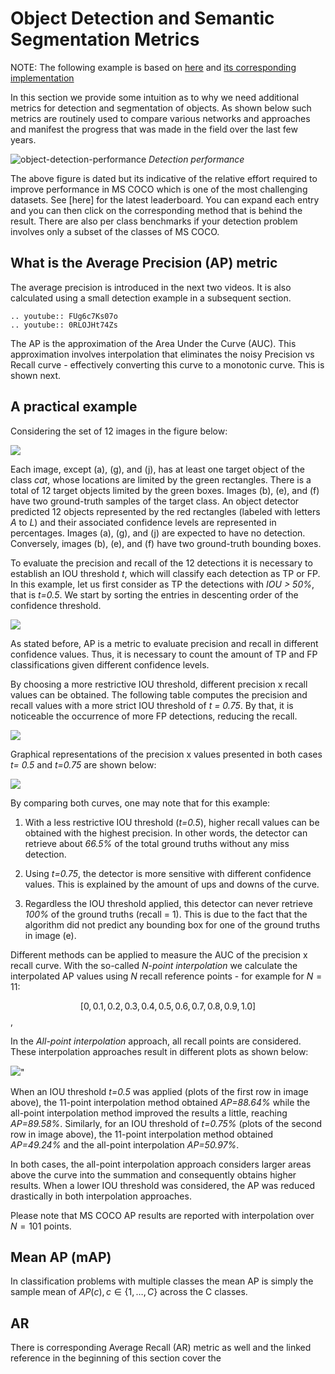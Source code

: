 # Object Detection and Semantic Segmentation Metrics

NOTE: The following example is based on  [here](https://www.mdpi.com/2079-9292/10/3/279) and [its corresponding implementation](https://github.com/rafaelpadilla/review_object_detection_metrics)

In this section we provide some intuition as to why we need additional metrics for detection and segmentation of objects.  As shown below such metrics are routinely used to compare various networks and approaches and manifest the progress that was made in the field over the last few years. 

![object-detection-performance](images/object-detection-performance.png)
_Detection performance_

The above figure is dated but its indicative of the relative effort required to improve performance in MS COCO which is one of the most challenging datasets. See [here] for the latest leaderboard.  You can expand each entry and you can then click on the corresponding method that is behind the result. There are also per class benchmarks if your detection problem involves only a subset of the classes of MS COCO. 

## What is the Average Precision (AP) metric

The average precision is introduced in the next two videos. It is also calculated using a small detection example in a subsequent section.  

```{eval-rst}
.. youtube:: FUg6c7Ks07o
.. youtube:: 0RLOJHt74Zs
```
The AP is the approximation of the Area Under the Curve (AUC). This approximation involves interpolation that eliminates the noisy Precision vs Recall curve - effectively converting this curve to a monotonic curve. This is shown next. 

## A practical example

Considering the set of 12 images in the figure below:

![](images/toy_example_mosaic.png)

Each image, except (a), (g), and (j), has at least one target object of the class *cat*, whose locations are limited by the green rectangles.
There is a total of 12 target objects limited by the green boxes. Images (b), (e), and (f) have two ground-truth samples of the target class.
An object detector predicted 12 objects represented by the red rectangles (labeled with letters *A* to *L*) and their associated confidence levels are represented in percentages. Images (a), (g), and (j) are expected to have no detection. Conversely, images (b), (e), and (f) have two ground-truth bounding boxes.

To evaluate the precision and recall of the 12 detections it is necessary to establish an IOU threshold *t*, which will classify each detection as TP or FP.
In this example, let us first consider as TP the detections with *IOU > 50%*, that is *t=0.5*. We start by sorting the entries in descenting order of the confidence threshold. 


![](images/table_1_toyexample.png)

As stated before, AP is a metric to evaluate precision and recall in different confidence values. Thus, it is necessary to count the amount of TP and FP classifications given different confidence levels.

By choosing a more restrictive IOU threshold, different precision x recall values can be obtained. The following table computes the precision and recall values with a more strict IOU threshold of *t = 0.75*. By that, it is noticeable the occurrence of more FP detections, reducing the recall. 

![](images/table_2_toyexample.png)


Graphical representations of the precision x values presented in both cases *t= 0.5* and *t=0.75* are shown below:

![](images/precision_recall_curve_toyexample.png)


By comparing both curves, one may note that for this example:

1) With a less restrictive IOU threshold (*t=0.5*), higher recall values can be obtained with the highest precision. In other words, the detector can retrieve about *66.5%* of the total ground truths without any miss detection.

2) Using *t=0.75*, the detector is more sensitive with different confidence values. This is explained by the amount of ups and downs of the curve.

3) Regardless the IOU threshold applied, this detector can never retrieve *100%* of the ground truths (recall = 1). This is due to the fact that the algorithm did not predict any bounding box for one of the ground truths in image (e).

Different methods can be applied to measure the AUC of the precision x recall curve. With the so-called *N-point interpolation* we calculate the interpolated AP values using $N$ recall reference points - for example for $N=11$:

$$[0, 0.1, 0.2, 0.3, 0.4, 0.5, 0.6, 0.7, 0.8, 0.9, 1.0]$$, 

In the *All-point interpolation* approach, all recall points are considered. These interpolation approaches result in different plots as shown below:

![](images/interpolations_toyexample.png)"

When an IOU threshold *t=0.5* was applied (plots of the first row in image above), the 11-point interpolation method obtained *AP=88.64%* while the all-point interpolation method improved the results a little, reaching *AP=89.58%*. Similarly, for an IOU threshold of *t=0.75%* (plots of the second row in image above), the 11-point interpolation method obtained *AP=49.24%* and the all-point interpolation *AP=50.97%*. 

In both cases, the all-point interpolation approach considers larger areas above the curve into the summation and consequently obtains higher results.
When a lower IOU threshold was considered, the AP was reduced drastically in both interpolation approaches. 

Please note that MS COCO AP results are reported with interpolation over $N=101$ points. 

## Mean AP (mAP) 

In classification problems with multiple classes the mean AP is simply the sample mean of $AP(c), c \in \{1, \dots, C\}$ across the C classes. 

## AR

There is corresponding Average Recall (AR) metric as well and the linked reference in the beginning of this section cover the  